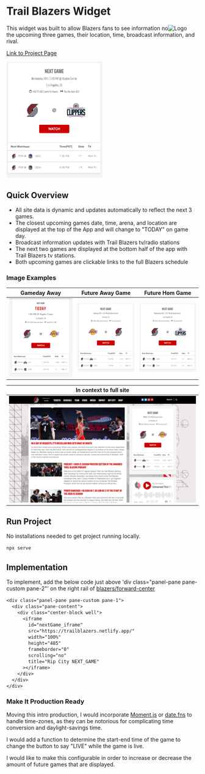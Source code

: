 # Trail Blazers Widget

<img alt="Logo" align="right" src="https://www.nba.com/.element/img/1.0/teamsites/logos/teamlogos_80x64/por.gif" width="80px" />

This widget was built to allow Blazers fans to see information no the upcoming three games, their location, time, broadcast information, and rival.

[Link to Project Page](https://trailblazers.netlify.app/)

<img src="/styles/img/futureGame_Away.png" width="50%" />

## Quick Overview

- All site data is dynamic and updates automatically to reflect the next 3 games.
- The closest upcoming games date, time, arena, and location are displayed at the top of the App and will change to "TODAY" on game day.
- Broadcast information updates with Trail Blazers tv/radio stations
- The next two games are displayed at the bottom half of the app with Trail Blazers tv stations.
- Both upcoming games are clickable links to the full Blazers schedule

### Image Examples

| Gameday Away                                       | Future Away Game                                           | Future Hom Game                                            |
| -------------------------------------------------- | ---------------------------------------------------------- | ---------------------------------------------------------- |
| <img src="/styles/img/GameDay.png" width="100%" /> | <img src="/styles/img/futureGame_Home.png" width="100%" /> | <img src="/styles/img/futureGame_Away.png" width="100%" /> |

| In context to full site                                    |
| ---------------------------------------------------------- |
| <img src="/styles/img/desktop_context.png" width="100%" /> |

## Run Project

No installations needed to get project running locally.

```sh
npx serve
```

## Implementation

To implement, add the below code just above 'div class="panel-pane pane-custom pane-2"'
on the right rail of [blazers/forward-center](https://www.nba.com/blazers/forward-center)

```
<div class="panel-pane pane-custom pane-1">
  <div class="pane-content">
    <div class="center-block well">
      <iframe
        id="nextGame_iframe"
        src="https://trailblazers.netlify.app/"
        width="100%"
        height="485"
        frameborder="0"
        scrolling="no"
        title="Rip City NEXT_GAME"
      ></iframe>
    </div>
  </div>
</div>
```

### Make It Production Ready

Moving this intro production, I would incorporate [Moment.js](https://momentjs.com/) or [date.fns](https://date-fns.org/) to handle
time-zones, as they can be notorious for complicating time conversion and daylight-savings time.

I would add a function to determine the start-end time of the game to change the button to say "LIVE" while the game is live.

I would like to make this configurable in order to increase or decrease the amount of future games that are displayed.
